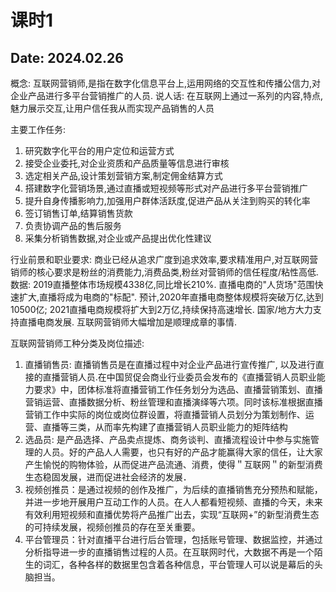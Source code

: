 # 课时1

Date: 2024.02.26
---

概念:
互联网营销师,是指在数字化信息平台上,运用网络的交互性和传播公信力,对企业产品进行多平台营销推广的人员.
说人话: 在互联网上通过一系列的内容,特点,魅力展示交互,让用户信任我从而实现产品销售的人员

主要工作任务:

1. 研究数字化平台的用户定位和运营方式
2. 接受企业委托,对企业资质和产品质量等信息进行审核
3. 选定相关产品,设计策划营销方案,制定佣金结算方式
4. 搭建数字化营销场景,通过直播或短视频等形式对产品进行多平台营销推广
5. 提升自身传播影响力,加强用户群体活跃度,促进产品从关注到购买的转化率
6. 签订销售订单,结算销售货款
7. 负责协调产品的售后服务
8. 采集分析销售数据,对企业或产品提出优化性建议

行业前景和职业要求:
商业已经从追求广度到追求效率,要求精准用户,对互联网营销师的核心要求是粉丝的消费能力,消费品类,粉丝对营销师的信任程度/粘性高低.
数据:
2019直播整体市场规模4338亿,同比增长210%. 直播电商的"人货场"范围快速扩大,直播将成为电商的"标配". 预计,2020年直播电商整体规模将突破万亿,达到10500亿; 2021直播电商规模将扩大到2万亿,持续保持高速增长. 国家/地方大力支持直播电商发展. 互联网营销师大幅增加是顺理成章的事情.

互联网营销师工种分类及岗位描述:

1. 直播销售员: 直播销售员是在直播过程中对企业产品进行宣传推广, 以及进行直接的直播营销人员.在中国贸促会商业行业委员会发布的《直播营销人员职业能力要求》中，团体标准将直播营销工作任务划分为选品、直播营销策划、直播营销运营、直播数据分析、粉丝管理和直播演绎等六项。同时该标准根据直播营销工作中实际的岗位或岗位群设置，将直播营销人员划分为策划制作、运营、直播等三类，从而率先构建了直播营销人员职业能力的矩阵结构
2. 选品员: 是产品选择、产品卖点提炼、商务谈判、直播流程设计中参与实施管理的人员。好的产品人人需要，也只有好的产品才能赢得大家的信任，让大家产生愉悦的购物体验，从而促进产品流通、消费，使得＂互联网＂的新型消费生态稳固发展，进而促进社会经济的发展．
3. 视频创推员：是通过视频的创作及推广，为后续的直播销售充分预热和赋能，并进一步地开展用户互动工作的人员。在人人都看短视频、直播的今天，未来有效利用短视频和直播优势将产品推广出去，实现“互联网+”的新型消费生态的可持续发展，视频创推员的存在至关重要。
4. 平台管理员：针对直播平台进行后台管理，包括账号管理、数据监控，并通过分析指导进一步的直播销售过程的人员。在互联网时代，大数据不再是一个陌生的词汇，各种各样的数据里包含着各种信息，平台管理人可以说是幕后的头脑担当。
